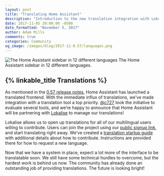 ```yaml
---
layout: post
title: "Translating Home Assistant"
description: "Introduction to the new translation integration with Lokalise."
date: 2017-11-05 20:00:00 -0500
date_formatted: "November 5, 2017"
author: Adam Mills
comments: true
categories: Community
og_image: /images/blog/2017-11-0.57/languages.png
---
```


<p class='img'>
<img src='/images/blog/2017-11-0.57/languages.png' alt='The Home Assistant sidebar in 12 different languages'>
The Home Assistant sidebar in 12 different languages.
</p>

## {% linkable_title Translations %}

As mentioned in the [0.57 release notes](https://home-assistant.io/blog/2017/11/04/release-57/), Home Assistant has launched a translated frontend. With the immediate influx of translations, we’ve made integration with a translation tool a top priority. [@c727] took the initiative to evaluate several tools, and we’re happy to announce that Home Assistant will be partnering with [Lokalise](https://lokalise.co/) to manage our translations!

Lokalise allows us to open up translations for all of our multilingual users willing to contribute. Users can join the project using our [public signup link](https://lokalise.co/signup/3420425759f6d6d241f598.13594006/all/), and start translating right away. We’ve created a [translation startup guide](https://home-assistant.io/developers/frontend_translation/) with additional details about how to contribute. Instructions are provided there for how to request a new language.

Now that we have a system in place, expect a lot more of the interface to be translatable soon. We still have some technical hurdles to overcome, but the hardest work is behind us now. The community has already done an outstanding job of providing translations. The future is looking bright!

[@c727]: https://github.com/c727

